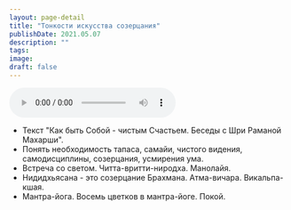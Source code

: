 ```yaml
---
layout: page-detail
title: "Тонкости искусства созерцания"
publishDate: 2021.05.07
description: ""
tags:
image:
draft: false
---
```


<audio title="2021.05.07 - Тонкости искусства созерцания.mp3" src="https://filer-api.advayta.org/v1.0/public/files/74284" controls=""></audio>

* Текст "Как быть Собой - чистым Счастьем. Беседы с Шри Раманой Махарши".
* Понять необходимость тапаса, самайи, чистого видения, самодисциплины, созерцания, усмирения ума.
* Встреча со светом. Читта-вритти-ниродха. Манолайя.
* Нидидхьясана - это созерцание Брахмана. Атма-вичара. Викальпа-кшая.
* Мантра-йога. Восемь цветков в мантра-йоге. Покой.

  

